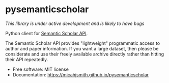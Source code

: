 <!-- [![][pypi-img]][pypi-url] [![][travis-img]][travis-url] -->

# pysemanticscholar

*This library is under active development and is likely to have bugs*

Python client for [Semantic Scholar API](https://api.semanticscholar.org/).

The Semantic Scholar API provides "lightweight" programmatic access to author and paper
information. If you want a large dataset, then please be considerate and use their freely
available archive directly rather than hitting their API repeatedly.

- Free software: MIT license
- Documentation: https://micahjsmith.github.io/pysemanticscholar

[travis-img]: https://travis-ci.org/micahjsmith/pysemanticscholar.svg?branch=master
[travis-url]: https://travis-ci.org/micahjsmith/pysemanticscholar
[pypi-img]: https://img.shields.io/pypi/v/pysemanticscholar.svg
[pypi-url]: https://pypi.python.org/pypi/pysemanticscholar
